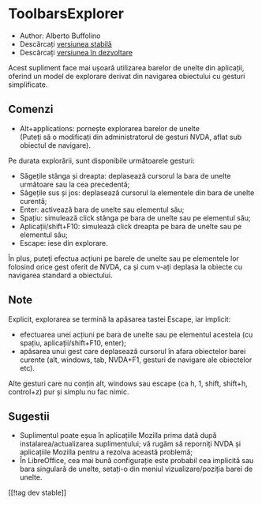 # ToolbarsExplorer #

* Author: Alberto Buffolino
* Descărcați [versiunea stabilă][1]
* Descărcați [versiunea în dezvoltare][2]

Acest supliment face mai ușoară utilizarea barelor de unelte din aplicații,
oferind un model de explorare derivat din navigarea obiectului cu gesturi
simplificate.

## Comenzi

* Alt+applications: pornește explorarea barelor de unelte<br/>
(Puteți să o modificați din administratorul de gesturi NVDA, aflat sub obiectul de navigare).

Pe durata explorării, sunt disponibile următoarele gesturi:

* Săgețile stânga și dreapta: deplasează cursorul la bara de unelte
  următoare sau la cea precedentă;
* Săgețile sus și jos: deplasează cursorul la elementele din bara de unelte
  curentă;
* Enter: activează bara de unelte sau elementul său;
* Spațiu: simulează click stânga pe bara de unelte sau pe elementul său;
* Aplicații/shift+F10: simulează click dreapta pe bara de unelte sau pe
  elementul său;
* Escape: iese din explorare.

În plus, puteți efectua acțiuni pe barele de unelte sau pe elementele lor
folosind orice gest oferit de NVDA, ca și cum v-ați deplasa la obiecte cu
navigarea standard a obiectului.

## Note

Explicit, explorarea se termină la apăsarea tastei Escape, iar implicit:

* efectuarea unei acțiuni pe bara de unelte sau pe elementul acesteia (cu
  spațiu, aplicații/shift+F10, enter);
* apăsarea unui gest care deplasează cursorul în afara obiectelor barei
  curente (alt, windows, tab, NVDA+F1, gesturi de navigare ale obiectelor
  etc).

Alte gesturi care nu conțin alt, windows sau escape (ca h, 1, shift,
shift+h, control+z) pur și simplu nu fac nimic.

## Sugestii

* Suplimentul poate eșua în aplicațiile Mozilla prima dată după
  instalarea/actualizarea suplimentului; vă rugăm să reporniți NVDA și
  aplicațiile Mozilla pentru a rezolva această problemă;
* În LibreOffice, cea mai bună configurație este probabil cea implicită sau
  bara singulară de unelte, setați-o din meniul vizualizare/poziția barei de
  unelte.


[[!tag dev stable]]

[1]: https://www.nvaccess.org/addonStore/legacy?file=tbx

[2]: https://www.nvaccess.org/addonStore/legacy?file=tbx-dev

